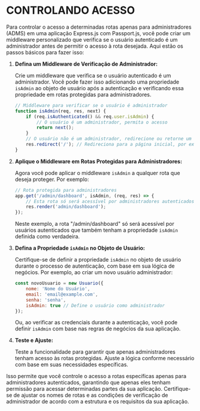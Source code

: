# CONTROLANDO ACESSO
Para controlar o acesso a determinadas rotas apenas para administradores (ADMS) em uma aplicação Express.js com Passport.js, você pode criar um middleware personalizado que verifica se o usuário autenticado é um administrador antes de permitir o acesso à rota desejada. Aqui estão os passos básicos para fazer isso:

1. **Defina um Middleware de Verificação de Administrador:**

   Crie um middleware que verifica se o usuário autenticado é um administrador. Você pode fazer isso adicionando uma propriedade `isAdmin` ao objeto de usuário após a autenticação e verificando essa propriedade em rotas protegidas para administradores.

   ```javascript
   // Middleware para verificar se o usuário é administrador
   function isAdmin(req, res, next) {
       if (req.isAuthenticated() && req.user.isAdmin) {
           // O usuário é um administrador, permita o acesso
           return next();
       }
       // O usuário não é um administrador, redirecione ou retorne um erro
       res.redirect('/'); // Redireciona para a página inicial, por exemplo
   }
   ```

2. **Aplique o Middleware em Rotas Protegidas para Administradores:**

   Agora você pode aplicar o middleware `isAdmin` a qualquer rota que deseja proteger. Por exemplo:

   ```javascript
   // Rota protegida para administradores
   app.get('/admin/dashboard', isAdmin, (req, res) => {
       // Esta rota só será acessível por administradores autenticados
       res.render('admin/dashboard');
   });
   ```

   Neste exemplo, a rota "/admin/dashboard" só será acessível por usuários autenticados que também tenham a propriedade `isAdmin` definida como verdadeira.

3. **Defina a Propriedade `isAdmin` no Objeto de Usuário:**

   Certifique-se de definir a propriedade `isAdmin` no objeto de usuário durante o processo de autenticação, com base em sua lógica de negócios. Por exemplo, ao criar um novo usuário administrador:

   ```javascript
   const novoUsuario = new Usuario({
       nome: 'Nome do Usuário',
       email: 'email@example.com',
       senha: 'senha',
       isAdmin: true // Define o usuário como administrador
   });
   ```

   Ou, ao verificar as credenciais durante a autenticação, você pode definir `isAdmin` com base nas regras de negócios da sua aplicação.

4. **Teste e Ajuste:**

   Teste a funcionalidade para garantir que apenas administradores tenham acesso às rotas protegidas. Ajuste a lógica conforme necessário com base em suas necessidades específicas.

Isso permite que você controle o acesso a rotas específicas apenas para administradores autenticados, garantindo que apenas eles tenham permissão para acessar determinadas partes da sua aplicação. Certifique-se de ajustar os nomes de rotas e as condições de verificação de administrador de acordo com a estrutura e os requisitos da sua aplicação.